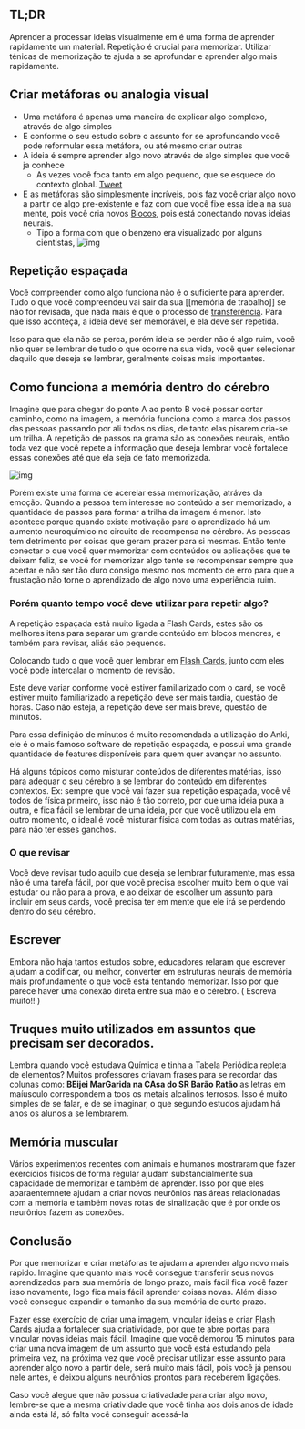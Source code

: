 ## TL;DR
Aprender a processar ideias visualmente em é uma forma de aprender rapidamente um material. Repetição é crucial para memorizar. Utilizar ténicas de memorização te ajuda a se aprofundar e aprender algo mais rapidamente.

## Criar metáforas ou analogia visual
- Uma metáfora é apenas uma maneira de explicar algo complexo, através de algo simples
- E conforme o seu estudo sobre o assunto for se aprofundando você pode reformular essa metáfora, ou até mesmo criar outras
- A ideia é sempre aprender algo novo através de algo simples que você ja conhece
	- As vezes você foca tanto em algo pequeno, que se esquece do contexto global. [Tweet](https://twitter.com/edumaciel10_/status/1458124475241730056)
- E as metáforas são simplesmente incríveis, pois faz você criar algo novo a partir de algo pre-existente e faz com que você fixe essa ideia na sua mente, pois você cria novos [Blocos](https://github.com/edumaciel10/digital-garden/blob/master/Capitulo%204%20-%20Constru%C3%A7%C3%A3o%20de%20blocos.md), pois está conectando novas ideias neurais.
	-  Tipo a forma com que o benzeno era visualizado por alguns cientistas, ![img](https://github.com/edumaciel10/digital-garden/blob/master/Images/Pasted%20image%2020211114192747.png)

## Repetição espaçada
Você compreender como algo funciona não é o suficiente para aprender. Tudo o que você compreendeu vai sair da sua [[memória de trabalho]] se não for revisada, que nada mais é que o processo de [transferência](https://github.com/edumaciel10/digital-garden/blob/master/transfer%C3%AAncia.md).
Para que isso aconteça, a ideia deve ser memorável, e ela deve ser repetida.

Isso para que ela não se perca, porém ideia se perder não é algo ruim, você não quer se lembrar de tudo o que ocorre na sua vida, você quer selecionar daquilo que deseja se lembrar, geralmente coisas mais importantes.

## Como funciona a memória dentro do cérebro
Imagine que para chegar do ponto A ao ponto B você possar cortar caminho, como na imagem, a memória funciona como a marca dos passos das pessoas passando por ali todos os dias, de tanto elas pisarem cria-se um trilha. A repetição de passos na grama são as conexões neurais, então toda vez que você repete a informação que deseja lembrar você fortalece essas conexões até que ela seja de fato memorizada. 

![img](https://www.htogroup.org/wp-content/uploads/2020/11/path-1.png)

Porém existe uma forma de acerelar essa memorização, atráves da emoção. Quando a pessoa tem interesse no conteúdo a ser memorizado, a quantidade de passos para formar a trilha da imagem é menor. Isto acontece porque quando existe motivação para o aprendizado há um aumento neuroquímico no circuito de recompensa no cérebro. As pessoas tem detrimento por coisas que geram prazer para si mesmas. Então tente conectar o que você quer memorizar com conteúdos ou aplicações que te deixam feliz, se você for memorizar algo tente se recompensar sempre que acertar e não ser tão duro consigo mesmo nos momento de erro para que a frustação não torne o aprendizado de algo novo uma experiência ruim.

### Porém quanto tempo você deve utilizar para repetir algo?
A repetição espaçada está muito ligada a Flash Cards, estes são os melhores itens para separar um grande conteúdo em blocos menores, e também para revisar, aliás são pequenos.

Colocando tudo o que você quer lembrar em [Flash Cards](https://github.com/edumaciel10/digital-garden/blob/master/Flash%20Cards.md), junto com eles você pode intercalar o momento de revisão.

Este deve variar conforme você estiver familiarizado com o card, se você estiver muito familiarizado a repetição deve ser mais tardia, questão de horas. Caso não esteja, a repetição deve ser mais breve, questão de minutos.

Para essa definição de minutos é muito recomendada a utilização do Anki, ele é o mais famoso software de repetição espaçada, e possui uma grande quantidade de features disponíveis para quem quer avançar no assunto.

Há alguns tópicos como misturar conteúdos de diferentes matérias, isso para adequar o seu cérebro a se lembrar do conteúdo em diferentes contextos.
Ex: sempre que você vai fazer sua repetição espaçada, você vê todos de física primeiro, isso não é tão correto, por que uma ideia puxa a outra, e fica fácil se lembrar de uma ideia, por que você utilizou ela em outro momento, o ideal é você misturar física com todas as outras matérias, para não ter esses ganchos.

### O que revisar

Você deve revisar tudo aquilo que deseja se lembrar futuramente, mas essa não é uma tarefa fácil, por que você precisa escolher muito bem o que vai estudar ou não para a prova, e ao deixar de escolher um assunto para incluir em seus cards, você precisa ter em mente que ele irá se perdendo dentro do seu cérebro.

## Escrever
Embora não haja tantos estudos sobre, educadores relaram que escrever ajudam a codificar, ou melhor, converter em estruturas neurais de memória mais profundamente o que você está tentando memorizar. 
Isso por que parece haver uma conexão direta entre sua mão e o cérebro. ( Escreva muito!! )

## Truques muito utilizados em assuntos que precisam ser decorados.
Lembra quando você estudava Química e tinha a Tabela Periódica repleta de elementos?
Muitos professores criavam frases para se recordar das colunas como: **BEijei MarGarida na CAsa do SR Barão Ratão** as letras em maíusculo correspondem a toos os metais alcalinos terrosos. Isso é muito simples de se falar, e de se imaginar, o que segundo estudos ajudam há anos os alunos a se lembrarem.

## Memória muscular
Vários experimentos recentes com animais e humanos mostraram que fazer exercícios físicos de forma regular ajudam substancialmente sua capacidade de memorizar e também de aprender. Isso por que eles aparaentemnete ajudam a criar novos neurônios nas áreas relacionadas com a memória e também novas rotas de sinalização que é por onde os neurônios fazem as conexões.

## Conclusão

Por que memorizar e criar metáforas te ajudam a aprender algo novo mais rápido. Imagine que quanto mais você consegue transferir seus novos aprendizados para sua memória de longo prazo, mais fácil fica você fazer isso novamente, logo fica mais fácil aprender coisas novas. Além disso você consegue expandir o tamanho da sua memória de curto prazo.

Fazer esse exercício de criar uma imagem, vincular ideias e criar [Flash Cards](https://github.com/edumaciel10/digital-garden/blob/master/Flash%20Cards.md) ajuda a fortalecer sua criatividade, por que te abre portas para vincular novas ideias mais fácil. Imagine que você demorou 15 minutos para criar uma nova imagem de um assunto que você está estudando pela primeira vez, na próxima vez que você precisar utilizar esse assunto para aprender algo novo a partir dele, será muito mais fácil, pois você já pensou nele antes, e deixou alguns neurônios prontos para receberem ligações.

Caso você alegue que não possua criativadade para criar algo novo, lembre-se que a mesma criatividade que você tinha aos dois anos de idade ainda está lá, só falta você conseguir acessá-la
